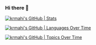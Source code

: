 ### Hi there 👋

<!--
**krmahi/krmahi** is a ✨ _special_ ✨ repository because its `README.md` (this file) appears on your GitHub profile.

Here are some ideas to get you started:

- 🔭 I’m currently working on ...
- 🌱 I’m currently learning ...
- 👯 I’m looking to collaborate on ...
- 🤔 I’m looking for help with ...
- 💬 Ask me about ...
- 📫 How to reach me: ...
- 😄 Pronouns: ...
- ⚡ Fun fact: ...
-->

[![krmahi's GitHub | Stats](https://stats.quine.sh/krmahi/github?theme=light)](https://quine.sh)

[![krmahi's GitHub | Languages Over Time](https://stats.quine.sh/krmahi/languages-over-time?theme=light)](https://quine.sh)

[![krmahi's GitHub | Topics Over Time](https://stats.quine.sh/krmahi/topics-over-time?theme=light)](https://quine.sh)
